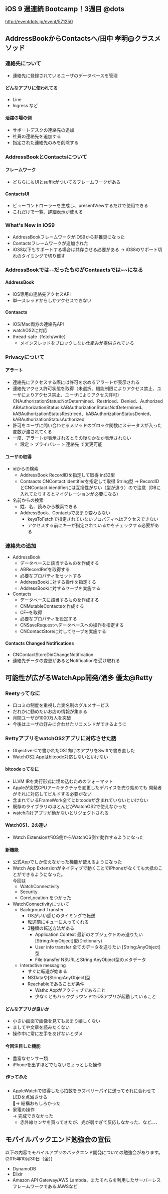 iOS 9 週連続 Bootcamp！3週目 @dots
---
http://eventdots.jp/event/571250

## AddressBookからContactsへ/田中 孝明@クラスメソッド

### 連絡先について
* 連絡先に登録されているユーザのデータベースを管理

#### どんなアプリに使われてる
* Line  
* Ingress
など

#### 活躍の場の例
* サポートデスクの連絡先の追加
* 社員の連絡先を追加する
* 指定された連絡先のみを削除する

### AddressBookとContactsについて
#### フレームワーク
* どちらにもUIとsuffixがついてるフレームワークがある

#### ContactsUI
* ビューコントローラーを生成し、presentViewするだけで使用できる
* これだけで一覧、詳細表示が使える

### What's New in iOS9
* AddressBookフレームワークがiOS9から非推奨になった
* Contactsフレームワークが追加された
* iOS8以下もサポートする場合は共存させる必要がある
  -> iOS8のサポート切れのタイミングで切り離す

### AddressBookでは--だったものがContaactsでは~~になる
#### AddressBook
* iOS専用の連絡先アクセスAPI
* 単一スレッドからしかアクセスできない

#### Contaacts
* iOS/Mac両方の連絡先API
* watchOS2に対応
* thread-safe（fetch/write）
  * メインスレッドをブロックしない仕組みが提供されている

### Privacyについて
#### アラート
* 連絡先にアクセスする際には許可を求めるアラートが表示される
* 連絡先アクセス許可状態を取得（未選択、機能制限によりアクセス禁止、ユーザによりアクセス禁止、ユーザによりアクセス許可）
    CNAuthorizationStatus:NotDetermined、Restriced、Denied、Authorized
    ABAuthorizationStatus:kABAuthorizationStatusNotDetermined、kABAuthorizationStatusRestriced、kABAuthorizationStatusDenied、kABAuthorizationStatusAuthorized
* 許可をユーザに問い合わせるメソッドのブロック関数にステータスが入った変数が渡されてくる
* 一度、アラートが表示されるとその後なかなか表示されない
  * 設定 > プライバシー > 連絡先 で変更可能

#### ユーザの取得
* idからの検索
  * AddressBook
      RecordIDを指定して取得
        int32型
  * Contaacts
      CNContact.identifierを指定して取得
        String型
          -> RecordIDとCNContact.identifierには互換性がない（型が違う）ので注意（DBに入れてたりするとマイグレーションが必要になる）
* 名前からの検索
  * 姓、名、読みから検索できる
  * AddressBook、Contactsであまり変わらない
      * keysToFetchで指定されていないプロパティへはアクセスできない
      * アクセスする前にキーが指定されているかをチェックする必要がある

### 連絡先の追加
  * AddressBook
      * データベースに該当するものを作成する
      * ABRecordRefを取得する
      * 必要なプロパティをセットする
      * AddressBookに対する操作を指定する
      * AddressBookに対するセーブを実施する
  * Contacts
      * データベースに該当するものを作成する
      * CNMutableContactsを作成する
      * CF~を取得
      * 必要なプロパティを設定する
      * CNSaveRequestへデータベースへの操作を指定する
      * CNContactStoreに対してセーブを実施する

#### Contacts Changed Notifications
  * CNContactStoreDidChangeNotification
  * 連絡先データの変更があるとNotificationを受け取れる

## 可能性が広がるWatchApp開発/酒多 優太@Retty
### Reetyってなに
* 口コミの制度を重視した実名制のグルメサービス
* だれかに勧めたいお店の情報が集まる
* 月間ユーザが1000万人を突破
* 今後はユーザの好みに合わせたリコメンドができるように

### RettyアプリをwatchOS2アプリに対応させた話
* Objective-Cで書かれたOS1向けのアプリをSwiftで書き直した
* WatchOS2 Appはbitcode対応しないといけない

#### bitcodeってなに
* LLVM IRを実行形式に埋め込むためのフォーマット
* Appleが突然CPUアーキテクチャを変更したデバイスを売り始めても
開発者がそれに対応してビルドする必要がない
* 含まれているFrameWork全てにbitcodeが含まれていないといけない
* 既存のライブラリのほとんどがWatchOS2で使えなかった
* watch向けアプリが動かないとリジェクトされる

#### WatchOS1、2の違い
* Watch ExtensionがiOS側からWatchOS側で動作するようになった

#### 新機能
* 公式Appでしか使えなかった機能が使えるようになった
* Watch App Extensionがネイティブで動くことでiPhoneがなくても大抵のことができるようになった。  
今回は  
  * WatchConnectivity
  * Security
  * CoreLocation
  をつかった
* WatchConnectivityについて
  * Background Transfer
    * OSがいい感じのタイミングで転送
    * 転送前にキューに入ってくれる
    * 3種類の転送方法がある
      * Application Context
        最新のオブジェクトのみ送りたい
        [String:AnyObject]型(Dictionary)  
      * User info transfer
        全てのデータを送りたい
        [String:AnyObject]型
      * File transfer
        NSURLとString:AnyObject型のメタデータ
  * Interactive messaging  
    * すぐに転送が始まる  
    * NSDataや[String:AnyObject]型
    * Reachableであることが条件
      * Wathc Appがアクティブであること
      * 少なくともバックグラウンドでiOSアプリが起動していること

#### どんなアプリが良いか
* 小さい画面で画像を見てもあまり嬉しくない
* ましてや文章を読みたくない
* 操作中に常に左手をあげないとダメ

#### 今回注目した機能
* 豊富なセンサー類
* iPhoneを出すほどでもないちょっとした操作

##### 作ってみた
  * AppleWatchで取得した心拍数をラズペリーパイに送ってそれに合わせてLEDを点滅させる  
    -> 結構おもしろかった
  * 家電の操作  
    -> 完成できなかった
    * 赤外線センサを買ってきたが、光が弱すぎて反応しなかった、など、、、  

## モバイルバックエンド勉強会の宣伝
以下の内容でモバイルアプリのバックエンド開発についての勉強会があります。(2015年10月30日（金）)

* DynamoDB
* Elixir
* Amazon API Gateway/AWS Lambda、またそれらを利用したサーバーレスフレームワークであるJAWSなど
